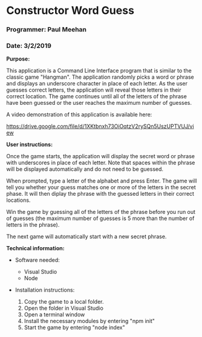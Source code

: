 # Constructor Word Guess

### Programmer: Paul Meehan
### Date: 3/2/2019

**Purpose:**

This application is a Command Line Interface program that is similar to the classic game "Hangman".  The application randomly picks
a word or phrase and displays an underscore character in place of each letter.  As the user guesses correct letters, the application will reveal those letters in their correct location.  The game continues until all of the letters of the phrase have been guessed or the user reaches the maximum number of guesses.

A video demonstration of this application is available here:

https://drive.google.com/file/d/1XKtbnxh73OiOqtzV2rySQn5UszUPTVUJ/view

**User instructions:**

Once the game starts, the application will display the secret word or phrase with underscores in place of each letter.  Note that spaces within the phrase will be displayed automatically and do not need to be guessed.

When prompted, type a letter of the alphabet and press Enter.  The game will tell you whether your guess matches one or more of the letters in the secret phase.  It will then diplay the phrase with the guessed letters in their correct locations.

Win the game by guessing all of the letters of the phrase before you run out of guesses (the maximum number of guesses is 5 more than the number of letters in the phrase).

The next game will automatically start with a new secret phrase.


**Technical information:**

* Software needed:
   * Visual Studio
   * Node

* Installation instructions:
   1. Copy the game to a local folder.
   1. Open the folder in Visual Studio
   1. Open a terminal window
   1. Install the necessary modules by entering "npm init"
   1. Start the game by entering "node index"
